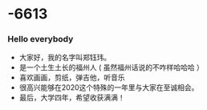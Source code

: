 # -6613
### Hello everybody
- 大家好，我的名字叫郑钰玮。
- 是一个土生土长的福州人 ( 虽然福州话说的不咋样哈哈哈 ）
- 喜欢画画，剪纸，弹吉他，听音乐
- 很高兴能够在2020这个特殊的一年里与大家在至诚相会。
- 最后，大学四年，希望收获满满！
